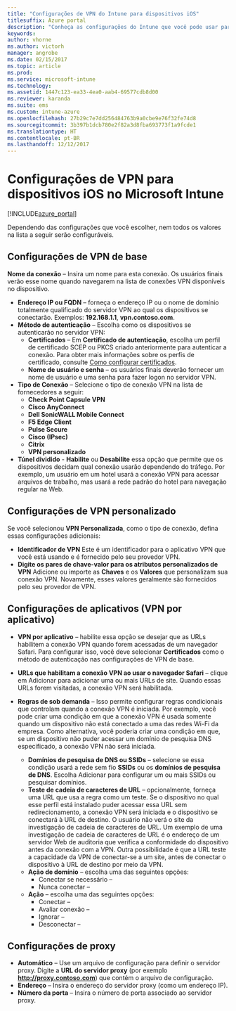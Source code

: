 ```yaml
---
title: "Configurações de VPN do Intune para dispositivos iOS"
titlesuffix: Azure portal
description: "Conheça as configurações do Intune que você pode usar para configurar as conexões VPN em dispositivos iOS."
keywords: 
author: vhorne
ms.author: victorh
manager: angrobe
ms.date: 02/15/2017
ms.topic: article
ms.prod: 
ms.service: microsoft-intune
ms.technology: 
ms.assetid: 1447c123-ea33-4ea0-aab4-69577cdb8d00
ms.reviewer: karanda
ms.suite: ems
ms.custom: intune-azure
ms.openlocfilehash: 27b29c7e7dd256484763b9a0cbe9e76f32fe74d8
ms.sourcegitcommit: 3b397b1dcb780e2f82a3d8fba693773f1a9fcde1
ms.translationtype: HT
ms.contentlocale: pt-BR
ms.lasthandoff: 12/12/2017
---
```

# <a name="vpn-settings-for-ios-devices-in-microsoft-intune"></a>Configurações de VPN para dispositivos iOS no Microsoft Intune

[!INCLUDE[azure_portal](./includes/azure_portal.md)]

Dependendo das configurações que você escolher, nem todos os valores na lista a seguir serão configuráveis.

## <a name="base-vpn-settings"></a>Configurações de VPN de base


**Nome da conexão** – Insira um nome para esta conexão. Os usuários finais verão esse nome quando navegarem na lista de conexões VPN disponíveis no dispositivo.
- **Endereço IP ou FQDN** – forneça o endereço IP ou o nome de domínio totalmente qualificado do servidor VPN ao qual os dispositivos se conectarão. Exemplos: **192.168.1.1**, **vpn.contoso.com**.
- **Método de autenticação** – Escolha como os dispositivos se autenticarão no servidor VPN:
    - **Certificados** – Em **Certificado de autenticação**, escolha um perfil de certificado SCEP ou PKCS criado anteriormente para autenticar a conexão. Para obter mais informações sobre os perfis de certificado, consulte [Como configurar certificados](certificates-configure.md).
    - **Nome de usuário e senha** – os usuários finais deverão fornecer um nome de usuário e uma senha para fazer logon no servidor VPN.
- **Tipo de Conexão** – Selecione o tipo de conexão VPN na lista de fornecedores a seguir:
    - **Check Point Capsule VPN**
    - **Cisco AnyConnect**
    - **Dell SonicWALL Mobile Connect**
    - **F5 Edge Client**
    - **Pulse Secure**
    - **Cisco (IPsec)**
    - **Citrix**
    - **VPN personalizado**
- **Túnel dividido** - **Habilite** ou **Desabilite** essa opção que permite que os dispositivos decidam qual conexão usarão dependendo do tráfego. Por exemplo, um usuário em um hotel usará a conexão VPN para acessar arquivos de trabalho, mas usará a rede padrão do hotel para navegação regular na Web.


## <a name="custom-vpn-settings"></a>Configurações de VPN personalizado

Se você selecionou **VPN Personalizada**, como o tipo de conexão, defina essas configurações adicionais:

- **Identificador de VPN** Este é um identificador para o aplicativo VPN que você está usando e é fornecido pelo seu provedor VPN.
- **Digite os pares de chave-valor para os atributos personalizados de VPN** Adicione ou importe as **Chaves** e os **Valores** que personalizam sua conexão VPN. Novamente, esses valores geralmente são fornecidos pelo seu provedor de VPN.

## <a name="apps-per-app-vpn-settings"></a>Configurações de aplicativos (VPN por aplicativo)

- **VPN por aplicativo** – habilite essa opção se desejar que as URLs habilitem a conexão VPN quando forem acessadas de um navegador Safari. Para configurar isso, você deve selecionar **Certificados** como o método de autenticação nas configurações de VPN de base.
- **URLs que habilitam a conexão VPN ao usar o navegador Safari** – clique em Adicionar para adicionar uma ou mais URLs de site. Quando essas URLs forem visitadas, a conexão VPN será habilitada.

- **Regras de sob demanda** – Isso permite configurar regras condicionais que controlam quando a conexão VPN é iniciada. Por exemplo, você pode criar uma condição em que a conexão VPN é usada somente quando um dispositivo não está conectado a uma das redes Wi-Fi da empresa. Como alternativa, você poderia criar uma condição em que, se um dispositivo não puder acessar um domínio de pesquisa DNS especificado, a conexão VPN não será iniciada.

    - **Domínios de pesquisa de DNS ou SSIDs** – selecione se essa condição usará a rede sem fio **SSIDs** ou os **domínios de pesquisa de DNS**. Escolha Adicionar para configurar um ou mais SSIDs ou pesquisar domínios.
    - **Teste de cadeia de caracteres de URL** – opcionalmente, forneça uma URL que usa a regra como um teste. Se o dispositivo no qual esse perfil está instalado puder acessar essa URL sem redirecionamento, a conexão VPN será iniciada e o dispositivo se conectará à URL de destino. O usuário não verá o site da investigação de cadeia de caracteres de URL. Um exemplo de uma investigação de cadeia de caracteres de URL é o endereço de um servidor Web de auditoria que verifica a conformidade do dispositivo antes da conexão com a VPN. Outra possibilidade é que a URL teste a capacidade da VPN de conectar-se a um site, antes de conectar o dispositivo à URL de destino por meio da VPN.
    - **Ação de domínio** – escolha uma das seguintes opções:
        - Conectar se necessário – 
        - Nunca conectar – 
    - **Ação** – escolha uma das seguintes opções:
        - Conectar – 
        - Avaliar conexão – 
        - Ignorar – 
        - Desconectar – 


## <a name="proxy-settings"></a>Configurações de proxy

- **Automático** – Use um arquivo de configuração para definir o servidor proxy. Digite a **URL do servidor proxy** (por exemplo **http://proxy.contoso.com**) que contém o arquivo de configuração.
- **Endereço** – Insira o endereço do servidor proxy (como um endereço IP).
- **Número da porta** – Insira o número de porta associado ao servidor proxy.